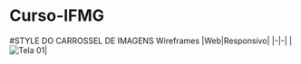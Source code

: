 # Curso-IFMG
#STYLE DO CARROSSEL DE IMAGENS
Wireframes
|Web|Responsivo|
|-|-|
|![Tela 01](./stylecarrosel.png)|

